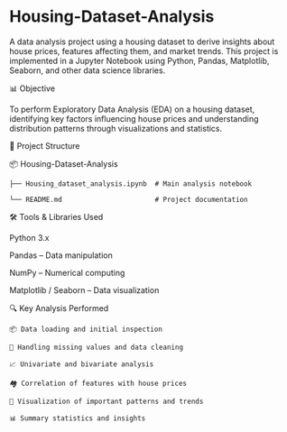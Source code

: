 # Housing-Dataset-Analysis

A data analysis project using a housing dataset to derive insights about house prices, features affecting them, and market trends. This project is implemented in a Jupyter Notebook using Python, Pandas, Matplotlib, Seaborn, and other data science libraries.

📊 Objective

To perform Exploratory Data Analysis (EDA) on a housing dataset, identifying key factors influencing house prices and understanding distribution patterns through visualizations and statistics.

📁 Project Structure

📦 Housing-Dataset-Analysis

    ├── Housing_dataset_analysis.ipynb  # Main analysis notebook
    
    └── README.md                       # Project documentation


🛠️ Tools & Libraries Used

Python 3.x

Pandas – Data manipulation

NumPy – Numerical computing

Matplotlib / Seaborn – Data visualization


🔍 Key Analysis Performed

    📦 Data loading and initial inspection
    
    🧹 Handling missing values and data cleaning
    
    📈 Univariate and bivariate analysis
    
    🏘 Correlation of features with house prices
    
    🎯 Visualization of important patterns and trends
    
    📊 Summary statistics and insights

